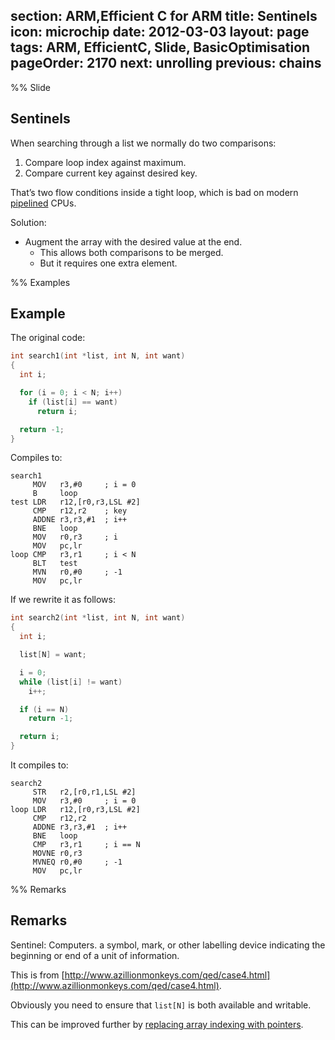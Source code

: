 section: ARM,Efficient C for ARM
title: Sentinels
icon: microchip
date: 2012-03-03
layout: page
tags: ARM, EfficientC, Slide, BasicOptimisation
pageOrder: 2170
next: unrolling
previous: chains
----

%% Slide

## Sentinels

When searching through a list we normally do two comparisons:

1. Compare loop index against maximum.
2. Compare current key against desired key.

That’s two flow conditions inside a tight loop, which is bad on modern [pipelined](http://en.wikipedia.org/wiki/Instruction_pipeline) CPUs.

Solution:

* Augment the array with the desired value at the end.
  * This allows both comparisons to be merged.
  * But it requires one extra element.

%% Examples

## Example

The original code:

``` c
int search1(int *list, int N, int want)
{
  int i;

  for (i = 0; i < N; i++)
    if (list[i] == want)
      return i;

  return -1;
}
```

Compiles to:

``` arm
search1
     MOV   r3,#0     ; i = 0
     B     loop
test LDR   r12,[r0,r3,LSL #2]
     CMP   r12,r2    ; key
     ADDNE r3,r3,#1  ; i++
     BNE   loop
     MOV   r0,r3     ; i
     MOV   pc,lr
loop CMP   r3,r1     ; i < N
     BLT   test
     MVN   r0,#0     ; -1
     MOV   pc,lr
```

If we rewrite it as follows:

``` c
int search2(int *list, int N, int want)
{
  int i;

  list[N] = want;

  i = 0;
  while (list[i] != want)
    i++;

  if (i == N)
    return -1;

  return i;
}
```

It compiles to:

``` arm
search2
     STR   r2,[r0,r1,LSL #2]
     MOV   r3,#0     ; i = 0
loop LDR   r12,[r0,r3,LSL #2]
     CMP   r12,r2
     ADDNE r3,r3,#1  ; i++
     BNE   loop
     CMP   r3,r1     ; i == N
     MOVNE r0,r3
     MVNEQ r0,#0     ; -1
     MOV   pc,lr
```

%% Remarks

## Remarks

Sentinel: Computers. a symbol, mark, or other labelling device indicating the beginning or end of a unit of information.

This is from [http://www.azillionmonkeys.com/qed/case4.html](http://www.azillionmonkeys.com/qed/case4.html).

Obviously you need to ensure that `list[N]` is both available and writable.

This can be improved further by [replacing array indexing with pointers](indexing.html).
